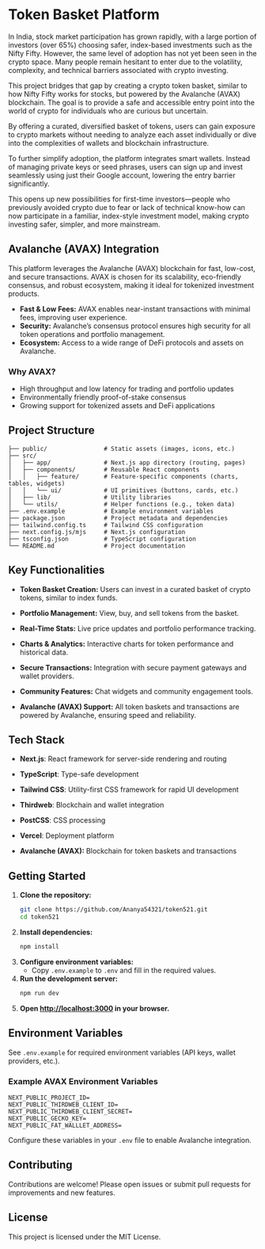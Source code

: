 # Token Basket Platform

In India, stock market participation has grown rapidly, with a large portion of investors (over 65%) choosing safer, index-based investments such as the Nifty Fifty. However, the same level of adoption has not yet been seen in the crypto space. Many people remain hesitant to enter due to the volatility, complexity, and technical barriers associated with crypto investing.

This project bridges that gap by creating a crypto token basket, similar to how Nifty Fifty works for stocks, but powered by the Avalanche (AVAX) blockchain. The goal is to provide a safe and accessible entry point into the world of crypto for individuals who are curious but uncertain.

By offering a curated, diversified basket of tokens, users can gain exposure to crypto markets without needing to analyze each asset individually or dive into the complexities of wallets and blockchain infrastructure.

To further simplify adoption, the platform integrates smart wallets. Instead of managing private keys or seed phrases, users can sign up and invest seamlessly using just their Google account, lowering the entry barrier significantly.

This opens up new possibilities for first-time investors—people who previously avoided crypto due to fear or lack of technical know-how can now participate in a familiar, index-style investment model, making crypto investing safer, simpler, and more mainstream.

## Avalanche (AVAX) Integration

This platform leverages the Avalanche (AVAX) blockchain for fast, low-cost, and secure transactions. AVAX is chosen for its scalability, eco-friendly consensus, and robust ecosystem, making it ideal for tokenized investment products.

- **Fast & Low Fees:** AVAX enables near-instant transactions with minimal fees, improving user experience.
- **Security:** Avalanche’s consensus protocol ensures high security for all token operations and portfolio management.
- **Ecosystem:** Access to a wide range of DeFi protocols and assets on Avalanche.

### Why AVAX?

- High throughput and low latency for trading and portfolio updates
- Environmentally friendly proof-of-stake consensus
- Growing support for tokenized assets and DeFi applications

## Project Structure

```
├── public/                # Static assets (images, icons, etc.)
├── src/
│   ├── app/               # Next.js app directory (routing, pages)
│   ├── components/        # Reusable React components
│   │   ├── feature/       # Feature-specific components (charts, tables, widgets)
│   │   └── ui/            # UI primitives (buttons, cards, etc.)
│   ├── lib/               # Utility libraries
│   └── utils/             # Helper functions (e.g., token data)
├── .env.example           # Example environment variables
├── package.json           # Project metadata and dependencies
├── tailwind.config.ts     # Tailwind CSS configuration
├── next.config.js/mjs     # Next.js configuration
├── tsconfig.json          # TypeScript configuration
└── README.md              # Project documentation
```

## Key Functionalities

- **Token Basket Creation:** Users can invest in a curated basket of crypto tokens, similar to index funds.
- **Portfolio Management:** View, buy, and sell tokens from the basket.
- **Real-Time Stats:** Live price updates and portfolio performance tracking.
- **Charts & Analytics:** Interactive charts for token performance and historical data.
- **Secure Transactions:** Integration with secure payment gateways and wallet providers.
- **Community Features:** Chat widgets and community engagement tools.

- **Avalanche (AVAX) Support:** All token baskets and transactions are powered by Avalanche, ensuring speed and reliability.

## Tech Stack

- **Next.js**: React framework for server-side rendering and routing
- **TypeScript**: Type-safe development
- **Tailwind CSS**: Utility-first CSS framework for rapid UI development
- **Thirdweb**: Blockchain and wallet integration
- **PostCSS**: CSS processing
- **Vercel**: Deployment platform

- **Avalanche (AVAX):** Blockchain for token baskets and transactions

## Getting Started

1. **Clone the repository:**
   ```sh
   git clone https://github.com/Ananya54321/token521.git
   cd token521
   ```
2. **Install dependencies:**
   ```sh
   npm install
   ```
3. **Configure environment variables:**
   - Copy `.env.example` to `.env` and fill in the required values.
4. **Run the development server:**
   ```sh
   npm run dev
   ```
5. **Open [http://localhost:3000](http://localhost:3000) in your browser.**

## Environment Variables

See `.env.example` for required environment variables (API keys, wallet providers, etc.).

### Example AVAX Environment Variables

```
NEXT_PUBLIC_PROJECT_ID=
NEXT_PUBLIC_THIRDWEB_CLIENT_ID=
NEXT_PUBLIC_THIRDWEB_CLIENT_SECRET=
NEXT_PUBLIC_GECKO_KEY=
NEXT_PUBLIC_FAT_WALLLET_ADDRESS=
```

Configure these variables in your `.env` file to enable Avalanche integration.

## Contributing

Contributions are welcome! Please open issues or submit pull requests for improvements and new features.

## License

This project is licensed under the MIT License.
